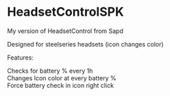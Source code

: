 # HeadsetControlSPK
My version of HeadsetControl from Sapd

Designed for steelseries headsets (icon changes color)

Features:

Checks for battery % every 1h<br />
Changes Icon color at every battery %<br />
Force battery check in icon right click<br />
